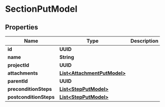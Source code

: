 

# SectionPutModel


## Properties

| Name | Type | Description | Notes |
|------------ | ------------- | ------------- | -------------|
|**id** | **UUID** |  |  |
|**name** | **String** |  |  |
|**projectId** | **UUID** |  |  |
|**attachments** | [**List&lt;AttachmentPutModel&gt;**](AttachmentPutModel.md) |  |  |
|**parentId** | **UUID** |  |  [optional] |
|**preconditionSteps** | [**List&lt;StepPutModel&gt;**](StepPutModel.md) |  |  [optional] |
|**postconditionSteps** | [**List&lt;StepPutModel&gt;**](StepPutModel.md) |  |  [optional] |



